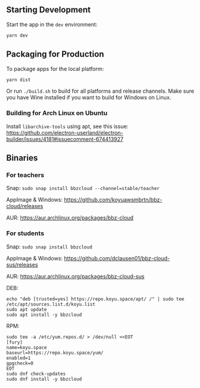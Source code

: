 ## Starting Development

Start the app in the `dev` environment:

```bash
yarn dev
```

## Packaging for Production

To package apps for the local platform:

```bash
yarn dist
```

Or run `./build.sh` to build for all platforms and release channels. Make sure you have Wine installed if you want to build for Windows on Linux.

### Building for Arch Linux on Ubuntu

Install `libarchive-tools` using apt, see this issue: https://github.com/electron-userland/electron-builder/issues/4181#issuecomment-674413927

## Binaries

### For teachers

Snap: `sudo snap install bbzcloud --channel=stable/teacher`

AppImage & Windows: https://github.com/koyuawsmbrtn/bbz-cloud/releases

AUR: https://aur.archlinux.org/packages/bbz-cloud

### For students

Snap: `sudo snap install bbzcloud`

AppImage & Windows: https://github.com/dclausen01/bbz-cloud-sus/releases

AUR: https://aur.archlinux.org/packages/bbz-cloud-sus

DEB:

```
echo "deb [trusted=yes] https://repo.koyu.space/apt/ /" | sudo tee /etc/apt/sources.list.d/koyu.list
sudo apt update
sudo apt install -y bbzcloud
```
RPM:

```
sudo tee -a /etc/yum.repos.d/ > /dev/null <<EOT
[fury]
name=koyu.space
baseurl=https://repo.koyu.space/yum/
enabled=1
gpgcheck=0
EOT
sudo dnf check-updates
sudo dnf install -y bbzcloud
```
